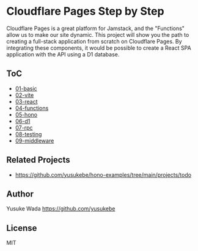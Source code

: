 # Cloudflare Pages Step by Step

Cloudflare Pages is a great platform for Jamstack, and the "Functions" allow us to make our site dynamic.
This project will show you the path to creating a full-stack application from scratch on Cloudflare Pages.
By integrating these components, it would be possible to create a React SPA application with the API using a D1 database.

## ToC

* [01-basic](./projects/01-basic/)
* [02-vite](./projects/02-vite/)
* [03-react](./projects/03-react/)
* [04-functions](./projects/04-functions/)
* [05-hono](./projects/05-hono/)
* [06-d1](./projects/06-d1/)
* [07-rpc](./projects/07-rpc/)
* [08-testing](./projects/08-testing/)
* [09-middleware](./projects/09-middleware/)

## Related Projects

* <https://github.com/yusukebe/hono-examples/tree/main/projects/todo>

## Author

Yusuke Wada <https://github.com/yusukebe>

## License

MIT
